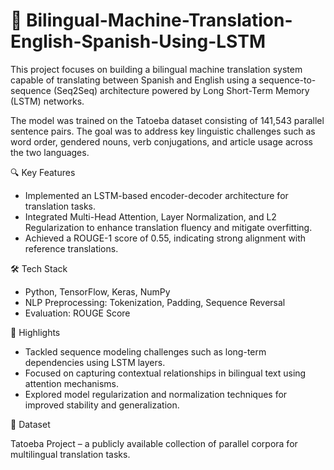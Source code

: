 # 🔁 Bilingual-Machine-Translation-English-Spanish-Using-LSTM

This project focuses on building a bilingual machine translation system capable of translating between Spanish and English using a sequence-to-sequence (Seq2Seq) architecture powered by Long Short-Term Memory (LSTM) networks.

The model was trained on the Tatoeba dataset consisting of 141,543 parallel sentence pairs. The goal was to address key linguistic challenges such as word order, gendered nouns, verb conjugations, and article usage across the two languages.

🔍 Key Features

- Implemented an LSTM-based encoder-decoder architecture for translation tasks.
- Integrated Multi-Head Attention, Layer Normalization, and L2 Regularization to enhance translation fluency and mitigate overfitting.
- Achieved a ROUGE-1 score of 0.55, indicating strong alignment with reference translations.

🛠️ Tech Stack

- Python, TensorFlow, Keras, NumPy
- NLP Preprocessing: Tokenization, Padding, Sequence Reversal
- Evaluation: ROUGE Score

📌 Highlights

- Tackled sequence modeling challenges such as long-term dependencies using LSTM layers.
- Focused on capturing contextual relationships in bilingual text using attention mechanisms.
- Explored model regularization and normalization techniques for improved stability and generalization.

📁 Dataset

Tatoeba Project – a publicly available collection of parallel corpora for multilingual translation tasks.
